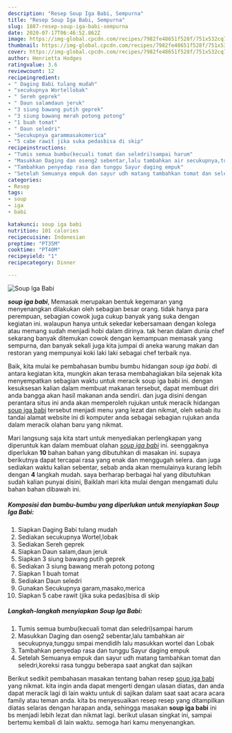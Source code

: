 ```yaml
---
description: "Resep Soup Iga Babi, Sempurna"
title: "Resep Soup Iga Babi, Sempurna"
slug: 1887-resep-soup-iga-babi-sempurna
date: 2020-07-17T06:46:52.862Z
image: https://img-global.cpcdn.com/recipes/7982fe48651f528f/751x532cq70/soup-iga-babi-foto-resep-utama.jpg
thumbnail: https://img-global.cpcdn.com/recipes/7982fe48651f528f/751x532cq70/soup-iga-babi-foto-resep-utama.jpg
cover: https://img-global.cpcdn.com/recipes/7982fe48651f528f/751x532cq70/soup-iga-babi-foto-resep-utama.jpg
author: Henrietta Hodges
ratingvalue: 3.6
reviewcount: 12
recipeingredient:
- " Daging Babi tulang mudah"
- "secukupnya Wortellobak"
- " Sereh geprek"
- " Daun salamdaun jeruk"
- "3 siung bawang putih geprek"
- "3 siung bawang merah potong potong"
- "1 buah tomat"
- " Daun seledri"
- "Secukupnya garammasakomerica"
- "5 cabe rawit jika suka pedasbisa di skip"
recipeinstructions:
- "Tumis semua bumbu(kecuali tomat dan seledri)sampai harum"
- "Masukkan Daging dan oseng2 sebentar,lalu tambahkan air secukupnya,tunggu smpai mendidih lalu masukkan wortel dan Lobak"
- "Tambahkan penyedap rasa dan tunggu Sayur daging empuk"
- "Setelah Semuanya empuk dan sayur udh matang tambahkan tomat dan seledri,koreksi rasa tunggu beberapa saat angkat dan sajikan"
categories:
- Resep
tags:
- soup
- iga
- babi

katakunci: soup iga babi 
nutrition: 101 calories
recipecuisine: Indonesian
preptime: "PT35M"
cooktime: "PT40M"
recipeyield: "1"
recipecategory: Dinner

---
```



![Soup Iga Babi](https://img-global.cpcdn.com/recipes/7982fe48651f528f/751x532cq70/soup-iga-babi-foto-resep-utama.jpg)

<b><i>soup iga babi</i></b>, Memasak merupakan bentuk kegemaran yang menyenangkan dilakukan oleh sebagian besar orang. tidak hanya para perempuan, sebagian cowok juga cukup banyak yang suka dengan kegiatan ini. walaupun hanya untuk sekedar kebersamaan dengan kolega atau memang sudah menjadi hobi dalam dirinya. tak heran dalam dunia chef sekarang banyak ditemukan cowok dengan kemampuan memasak yang sempurna, dan banyak sekali juga kita jumpai di aneka warung makan dan restoran yang mempunyai koki laki laki sebagai chef terbaik nya.

Baik, kita mulai ke pembahasan bumbu bumbu hidangan <i>soup iga babi</i>. di antara kegiatan kita, mungkin akan terasa membahagiakan bila sejenak kita menyempatkan sebagian waktu untuk meracik soup iga babi ini. dengan kesuksesan kalian dalam membuat makanan tersebut, dapat membuat diri anda bangga akan hasil makanan anda sendiri. dan juga disini dengan perantara situs ini anda akan memperoleh rujukan untuk meracik hidangan <u>soup iga babi</u> tersebut menjadi menu yang lezat dan nikmat, oleh sebab itu tandai alamat website ini di komputer anda sebagai sebagian rujukan anda dalam meracik olahan baru yang nikmat.




Mari langsung saja kita start untuk menyediakan perlengkapan yang diperuntuk kan dalam membuat olahan <u><i>soup iga babi</i></u> ini. seenggaknya diperlukan <b>10</b> bahan bahan yang dibutuhkan di masakan ini. supaya berikutnya dapat tercapai rasa yang enak dan menggugah selera. dan juga sediakan waktu kalian sebentar, sebab anda akan memulainya kurang lebih dengan <b>4</b> langkah mudah. saya berharap berbagai hal yang dibutuhkan sudah kalian punyai disini, Baiklah mari kita mulai dengan mengamati dulu bahan bahan dibawah ini.

<!--inarticleads1-->

##### Komposisi dan bumbu-bumbu yang diperlukan untuk menyiapkan Soup Iga Babi:

1. Siapkan  Daging Babi tulang mudah
1. Sediakan secukupnya Wortel,lobak
1. Sediakan  Sereh geprek
1. Siapkan  Daun salam,daun jeruk
1. Siapkan 3 siung bawang putih geprek
1. Sediakan 3 siung bawang merah potong potong
1. Siapkan 1 buah tomat
1. Sediakan  Daun seledri
1. Gunakan Secukupnya garam,masako,merica
1. Siapkan 5 cabe rawit (jika suka pedas)bisa di skip




<!--inarticleads2-->

##### Langkah-langkah menyiapkan Soup Iga Babi:

1. Tumis semua bumbu(kecuali tomat dan seledri)sampai harum
1. Masukkan Daging dan oseng2 sebentar,lalu tambahkan air secukupnya,tunggu smpai mendidih lalu masukkan wortel dan Lobak
1. Tambahkan penyedap rasa dan tunggu Sayur daging empuk
1. Setelah Semuanya empuk dan sayur udh matang tambahkan tomat dan seledri,koreksi rasa tunggu beberapa saat angkat dan sajikan




Berikut sedikit pembahasan masakan tentang bahan resep <u>soup iga babi</u> yang nikmat. kita ingin anda dapat mengerti dengan ulasan diatas, dan anda dapat meracik lagi di lain waktu untuk di sajikan dalam saat saat acara acara family atau teman anda. kita bs menyesuaikan resep resep yang ditampilkan diatas selaras dengan harapan anda, sehingga masakan <b>soup iga babi</b> ini bs menjadi lebih lezat dan nikmat lagi. berikut ulasan singkat ini, sampai bertemu kembali di lain waktu. semoga hari kamu menyenangkan.
